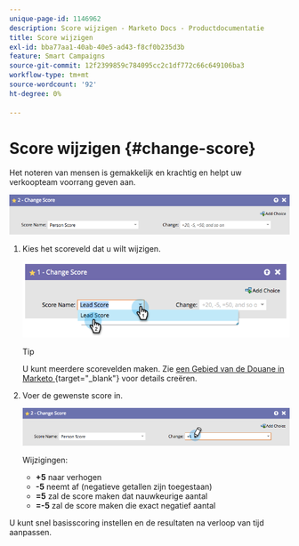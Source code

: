 ```yaml
---
unique-page-id: 1146962
description: Score wijzigen - Marketo Docs - Productdocumentatie
title: Score wijzigen
exl-id: bba77aa1-40ab-40e5-ad43-f8cf0b235d3b
feature: Smart Campaigns
source-git-commit: 12f2399859c784095cc2c1df772c66c649106ba3
workflow-type: tm+mt
source-wordcount: '92'
ht-degree: 0%

---
```


# Score wijzigen {#change-score}

Het noteren van mensen is gemakkelijk en krachtig en helpt uw verkoopteam voorrang geven aan.

![](assets/change-score-1.png)

1. Kies het scoreveld dat u wilt wijzigen.

   ![](assets/change-score-2.png)

   >[!TIP]
   >
   >U kunt meerdere scorevelden maken. Zie [ een Gebied van de Douane in Marketo ](/help/marketo/product-docs/administration/field-management/create-a-custom-field-in-marketo.md){target="_blank"} voor details creëren.

1. Voer de gewenste score in.

   ![](assets/change-score-3.png)

   Wijzigingen:

   * **+5** naar verhogen
   * **-5** neemt af (negatieve getallen zijn toegestaan)
   * **=5** zal de score maken dat nauwkeurige aantal
   * **=-5** zal de score maken die exact negatief aantal

U kunt snel basisscoring instellen en de resultaten na verloop van tijd aanpassen.
